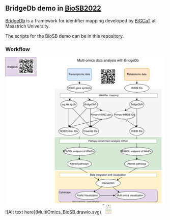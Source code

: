 ## BridgeDb demo in [BioSB2022](https://www.aanmelder.nl/biosb2022)

[BridgeDb](https://bridgedb.github.io/) is a framework for identifier mapping developed by [BiGCaT](https://www.maastrichtuniversity.nl/research/bioinformatics) at Maastrich University.

The scripts for the BioSB demo can be in this repository.

### Workflow
<img src="MultiOmics_BioSB.drawio.svg"/>
![Alt text here](MultiOmics_BioSB.drawio.svg)

<!-- Clickable <img> element for Github README.md file -->
<a target="_blank" rel="nofollow">
    <img src="https://github.com/tabbassidaloii/BridgeDbDemoBioSB2022/blob/main/MultiOmics_BioSB.drawio.svg" alt="Twitter" width="30px" height="30px" />
</a>


